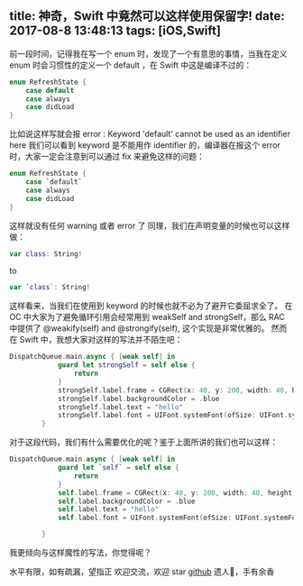 title: 神奇，Swift 中竟然可以这样使用保留字!
date: 2017-08-8 13:48:13
tags: [iOS,Swift]
---


前一段时间，记得我在写一个 enum 时，发现了一个有意思的事情，当我在定义 enum 时会习惯性的定义一个 default ，在 Swift 中这是编译不过的：

```Swift
enum RefreshState {
    case default
    case always
    case didLoad
}

```
<!-- more -->

比如说这样写就会报 error :
Keyword 'default' cannot be used as an identifier here
我们可以看到 keyword 是不能用作 identifier 的，编译器在报这个 error 时，大家一定会注意到可以通过 fix 来避免这样的问题：

```Swift
enum RefreshState {
    case `default`
    case always
    case didLoad
}

```

这样就没有任何 warning 或者 error 了
同理，我们在声明变量的时候也可以这样做：

```Swift
var class: String!

```
to

```Swift
var `class`: String!

```

这样看来，当我们在使用到 keyword 的时候也就不必为了避开它委屈求全了。
在 OC 中大家为了避免循环引用会经常用到 weakSelf  and strongSelf，那么 RAC 中提供了 @weakify(self) and @strongify(self), 这个实现是非常优雅的。
然而在 Swift 中，我想大家对这样的写法并不陌生吧：

```Swift
DispatchQueue.main.async { [weak self] in
            guard let strongSelf = self else {
                return
            }
            strongSelf.label.frame = CGRect(x: 40, y: 200, width: 40, height: 40)
            strongSelf.label.backgroundColor = .blue
            strongSelf.label.text = "hello"
            strongSelf.label.font = UIFont.systemFont(ofSize: UIFont.systemFontSize)
        }

```

对于这段代码，我们有什么需要优化的呢？鉴于上面所讲的我们也可以这样：

```Swift
DispatchQueue.main.async { [weak self] in
            guard let `self` = self else {
                return
            }
            self.label.frame = CGRect(x: 40, y: 200, width: 40, height: 40)
            self.label.backgroundColor = .blue
            self.label.text = "hello"
            self.label.font = UIFont.systemFont(ofSize: UIFont.systemFontSize)

        }

```

我更倾向与这样魔性的写法，你觉得呢？

水平有限，如有疏漏，望指正
欢迎交流，欢迎 star  [github](https://github.com/CNKCQ)
遗人🌹，手有余香
